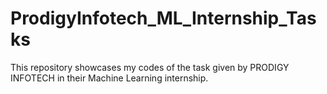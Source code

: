 # ProdigyInfotech_ML_Internship_Tasks
This repository showcases my codes of the task given by PRODIGY INFOTECH in their Machine Learning internship.
